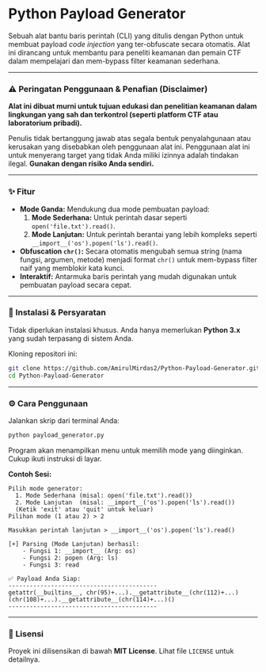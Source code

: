 # Python Payload Generator

Sebuah alat bantu baris perintah (CLI) yang ditulis dengan Python untuk membuat payload *code injection* yang ter-obfuscate secara otomatis. Alat ini dirancang untuk membantu para peneliti keamanan dan pemain CTF dalam mempelajari dan mem-bypass filter keamanan sederhana.

---

### ⚠️ Peringatan Penggunaan & Penafian (Disclaimer)

**Alat ini dibuat murni untuk tujuan edukasi dan penelitian keamanan dalam lingkungan yang sah dan terkontrol (seperti platform CTF atau laboratorium pribadi).**

Penulis tidak bertanggung jawab atas segala bentuk penyalahgunaan atau kerusakan yang disebabkan oleh penggunaan alat ini. Penggunaan alat ini untuk menyerang target yang tidak Anda miliki izinnya adalah tindakan ilegal. **Gunakan dengan risiko Anda sendiri.**

---

### ✨ Fitur

* **Mode Ganda:** Mendukung dua mode pembuatan payload:
    1.  **Mode Sederhana:** Untuk perintah dasar seperti `open('file.txt').read()`.
    2.  **Mode Lanjutan:** Untuk perintah berantai yang lebih kompleks seperti `__import__('os').popen('ls').read()`.
* **Obfuscation `chr()`:** Secara otomatis mengubah semua string (nama fungsi, argumen, metode) menjadi format `chr()` untuk mem-bypass filter naif yang memblokir kata kunci.
* **Interaktif:** Antarmuka baris perintah yang mudah digunakan untuk pembuatan payload secara cepat.

---

### 🚀 Instalasi & Persyaratan

Tidak diperlukan instalasi khusus. Anda hanya memerlukan **Python 3.x** yang sudah terpasang di sistem Anda.

Kloning repositori ini:
```bash
git clone https://github.com/AmirulMirdas2/Python-Payload-Generator.git
cd Python-Payload-Generator
```

---

### ⚙️ Cara Penggunaan

Jalankan skrip dari terminal Anda:
```bash
python payload_generator.py
```

Program akan menampilkan menu untuk memilih mode yang diinginkan. Cukup ikuti instruksi di layar.

**Contoh Sesi:**
```
Pilih mode generator:
  1. Mode Sederhana (misal: open('file.txt').read())
  2. Mode Lanjutan  (misal: __import__('os').popen('ls').read())
  (Ketik 'exit' atau 'quit' untuk keluar)
Pilihan mode (1 atau 2) > 2

Masukkan perintah lanjutan > __import__('os').popen('ls').read()

[+] Parsing (Mode Lanjutan) berhasil:
    - Fungsi 1: __import__ (Arg: os)
    - Fungsi 2: popen (Arg: ls)
    - Fungsi 3: read

✅ Payload Anda Siap:
------------------------------------------
getattr(__builtins__, chr(95)+...).__getattribute__(chr(112)+...)(chr(108)+...).__getattribute__(chr(114)+...)()
------------------------------------------
```

---

### 📝 Lisensi

Proyek ini dilisensikan di bawah **MIT License**. Lihat file `LICENSE` untuk detailnya.
